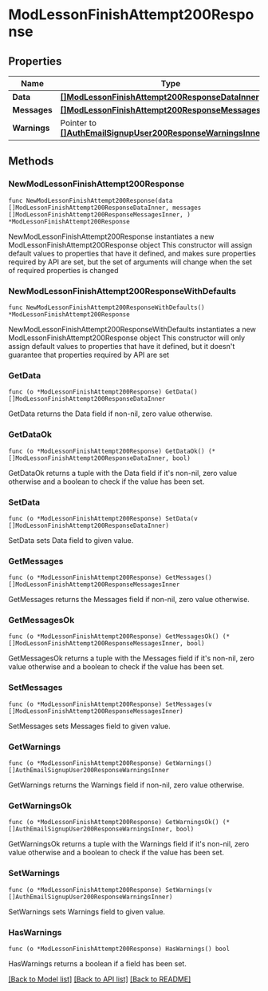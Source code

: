 # ModLessonFinishAttempt200Response

## Properties

Name | Type | Description | Notes
------------ | ------------- | ------------- | -------------
**Data** | [**[]ModLessonFinishAttempt200ResponseDataInner**](ModLessonFinishAttempt200ResponseDataInner.md) |  | 
**Messages** | [**[]ModLessonFinishAttempt200ResponseMessagesInner**](ModLessonFinishAttempt200ResponseMessagesInner.md) |  | 
**Warnings** | Pointer to [**[]AuthEmailSignupUser200ResponseWarningsInner**](AuthEmailSignupUser200ResponseWarningsInner.md) |  | [optional] 

## Methods

### NewModLessonFinishAttempt200Response

`func NewModLessonFinishAttempt200Response(data []ModLessonFinishAttempt200ResponseDataInner, messages []ModLessonFinishAttempt200ResponseMessagesInner, ) *ModLessonFinishAttempt200Response`

NewModLessonFinishAttempt200Response instantiates a new ModLessonFinishAttempt200Response object
This constructor will assign default values to properties that have it defined,
and makes sure properties required by API are set, but the set of arguments
will change when the set of required properties is changed

### NewModLessonFinishAttempt200ResponseWithDefaults

`func NewModLessonFinishAttempt200ResponseWithDefaults() *ModLessonFinishAttempt200Response`

NewModLessonFinishAttempt200ResponseWithDefaults instantiates a new ModLessonFinishAttempt200Response object
This constructor will only assign default values to properties that have it defined,
but it doesn't guarantee that properties required by API are set

### GetData

`func (o *ModLessonFinishAttempt200Response) GetData() []ModLessonFinishAttempt200ResponseDataInner`

GetData returns the Data field if non-nil, zero value otherwise.

### GetDataOk

`func (o *ModLessonFinishAttempt200Response) GetDataOk() (*[]ModLessonFinishAttempt200ResponseDataInner, bool)`

GetDataOk returns a tuple with the Data field if it's non-nil, zero value otherwise
and a boolean to check if the value has been set.

### SetData

`func (o *ModLessonFinishAttempt200Response) SetData(v []ModLessonFinishAttempt200ResponseDataInner)`

SetData sets Data field to given value.


### GetMessages

`func (o *ModLessonFinishAttempt200Response) GetMessages() []ModLessonFinishAttempt200ResponseMessagesInner`

GetMessages returns the Messages field if non-nil, zero value otherwise.

### GetMessagesOk

`func (o *ModLessonFinishAttempt200Response) GetMessagesOk() (*[]ModLessonFinishAttempt200ResponseMessagesInner, bool)`

GetMessagesOk returns a tuple with the Messages field if it's non-nil, zero value otherwise
and a boolean to check if the value has been set.

### SetMessages

`func (o *ModLessonFinishAttempt200Response) SetMessages(v []ModLessonFinishAttempt200ResponseMessagesInner)`

SetMessages sets Messages field to given value.


### GetWarnings

`func (o *ModLessonFinishAttempt200Response) GetWarnings() []AuthEmailSignupUser200ResponseWarningsInner`

GetWarnings returns the Warnings field if non-nil, zero value otherwise.

### GetWarningsOk

`func (o *ModLessonFinishAttempt200Response) GetWarningsOk() (*[]AuthEmailSignupUser200ResponseWarningsInner, bool)`

GetWarningsOk returns a tuple with the Warnings field if it's non-nil, zero value otherwise
and a boolean to check if the value has been set.

### SetWarnings

`func (o *ModLessonFinishAttempt200Response) SetWarnings(v []AuthEmailSignupUser200ResponseWarningsInner)`

SetWarnings sets Warnings field to given value.

### HasWarnings

`func (o *ModLessonFinishAttempt200Response) HasWarnings() bool`

HasWarnings returns a boolean if a field has been set.


[[Back to Model list]](../README.md#documentation-for-models) [[Back to API list]](../README.md#documentation-for-api-endpoints) [[Back to README]](../README.md)


